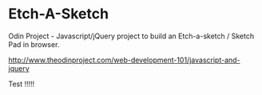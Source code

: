 # Etch-A-Sketch
Odin Project - Javascript/jQuery project to build an Etch-a-sketch / Sketch Pad in browser.

http://www.theodinproject.com/web-development-101/javascript-and-jquery

Test !!!!!